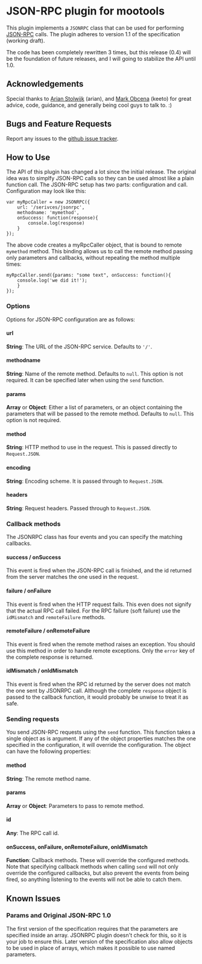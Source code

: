 # JSON-RPC plugin for mootools

This plugin implements a ``JSONRPC`` class that can be used for performing
[JSON-RPC](http://json-rpc.org/) calls. The plugin adheres to version 1.1 of
the specification (working draft).

The code has been completely rewritten 3 times, but this release (0.4) will 
be the foundation of future releases, and I will going to stabilize the API
until 1.0.

## Acknowledgements

Special thanks to [Arian Stolwijk](http://www.aryweb.nl) (arian), and 
[Mark Obcena](http://keetology.com/) (keeto) for great 
advice, code, guidance, and generally being cool guys to talk to. :)

## Bugs and Feature Requests

Report any issues to the 
[github issue tracker](https://github.com/foxbunny/mootools-jsonrpc/issues).

## How to Use

The API of this plugin has changed a lot since the initial release. The 
original idea was to simplfy JSON-RPC calls so they can be used almost like
a plain function call. The JSON-RPC setup has two parts: configuration and
call. Configuration may look like this:

    var myRpcCaller = new JSONRPC({
        url: '/serivces/jsonrpc',
        methodname: 'mymethod',
        onSuccess: function(response){
            console.log(response)
        }
    });
    
The above code creates a myRpcCaller object, that is bound to remote ``mymethod``
method. This binding allows us to call the remote method passing only parameters
and callbacks, without repeating the method multiple times: 

    myRpcCaller.send({params: "some text", onSuccess: function(){
        console.log('we did it!');
        }
    });
    
### Options

Options for JSON-RPC configuration are as follows:

#### url

__String__: The URL of the JSON-RPC service. Defaults to ``'/'``.

#### methodname

__String__: Name of the remote method. Defaults to ``null``. This option is not
required. It can be specified later when using the ``send`` function.

#### params

__Array__ or __Object__: Either a list of parameters, or an object containing
the parameters that will be passed to the remote method. Defaults to ``null``.
This option is not required.

#### method

__String__: HTTP method to use in the request. This is passed directly to 
``Request.JSON``.

#### encoding

__String__: Encoding scheme. It is passed through to ``Request.JSON``.

#### headers

__String__: Request headers. Passed through to ``Request.JSON``.

### Callback methods

The JSONRPC class has four events and you can specify the matching callbacks.

#### success / onSuccess

This event is fired when the JSON-RPC call is finished, and the id returned 
from the server matches the one used in the request.

#### failure / onFailure

This event is fired when the HTTP request fails. This even does not signify 
that the actual RPC call failed. For the RPC failure (soft failure) use the
``idMismatch`` and ``remoteFailure`` methods.

#### remoteFailure / onRemoteFailure

This event is fired when the remote method raises an exception. You should use 
this method in order to handle remote exceptions. Only the ``error`` key of the
complete response is returned.

#### idMismatch / onIdMismatch

This event is fired when the RPC id returned by the server does not match the
one sent by JSONRPC call. Although the complete ``response`` object is passed
to the callback function, it would probably be unwise to treat it as safe.

### Sending requests

You send JSON-RPC requests using the ``send`` function. This function takes a 
single object as is argument. If any of the object properties matches the one
specified in the configuration, it will override the configuration. The object 
can have the following properties:

#### method

__String__: The remote method name.

#### params

__Array__ or __Object__: Parameters to pass to remote method.

#### id

__Any__: The RPC call id.

#### onSuccess, onFailure, onRemoteFailure, onIdMismatch

__Function__: Callback methods. These will override the configured methods. 
Note that specifying callback methods when calling ``send`` will not only
override the configured callbacks, but also prevent the events from being 
fired, so anything listening to the events will not be able to catch them.
 
## Known Issues

### Params and Original JSON-RPC 1.0

The first version of the specification requires that the parameters are 
specified inside an array. JSONRPC plugin doesn't check for this, so it is
your job to ensure this. Later version of the specification also allow objects
to be used in place of arrays, which makes it possible to use named parameters.